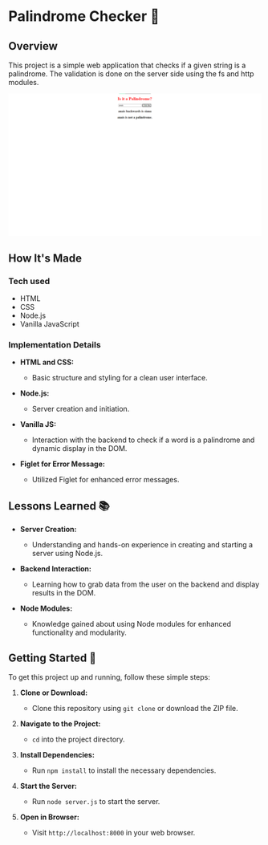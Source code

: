 # Palindrome Checker 🔄

## Overview

This project is a simple web application that checks if a given string is a palindrome. The validation is done on the server side using the fs and http modules.

  ![Palindrome Checker Screenshot](project.png)

## How It's Made

### Tech used

- HTML
- CSS
- Node.js
- Vanilla JavaScript

### Implementation Details

- **HTML and CSS:**
  - Basic structure and styling for a clean user interface.

- **Node.js:**
  - Server creation and initiation.

- **Vanilla JS:**
  - Interaction with the backend to check if a word is a palindrome and dynamic display in the DOM.

- **Figlet for Error Message:**
  - Utilized Figlet for enhanced error messages.

## Lessons Learned 📚

- **Server Creation:**
  - Understanding and hands-on experience in creating and starting a server using Node.js.

- **Backend Interaction:**
  - Learning how to grab data from the user on the backend and display results in the DOM.

- **Node Modules:**
  - Knowledge gained about using Node modules for enhanced functionality and modularity.

## Getting Started 🚀

To get this project up and running, follow these simple steps:

1. **Clone or Download:**
   - Clone this repository using `git clone` or download the ZIP file.

2. **Navigate to the Project:**
   - `cd` into the project directory.

3. **Install Dependencies:**
   - Run `npm install` to install the necessary dependencies.

4. **Start the Server:**
   - Run `node server.js` to start the server.

5. **Open in Browser:**
   - Visit `http://localhost:8000` in your web browser.